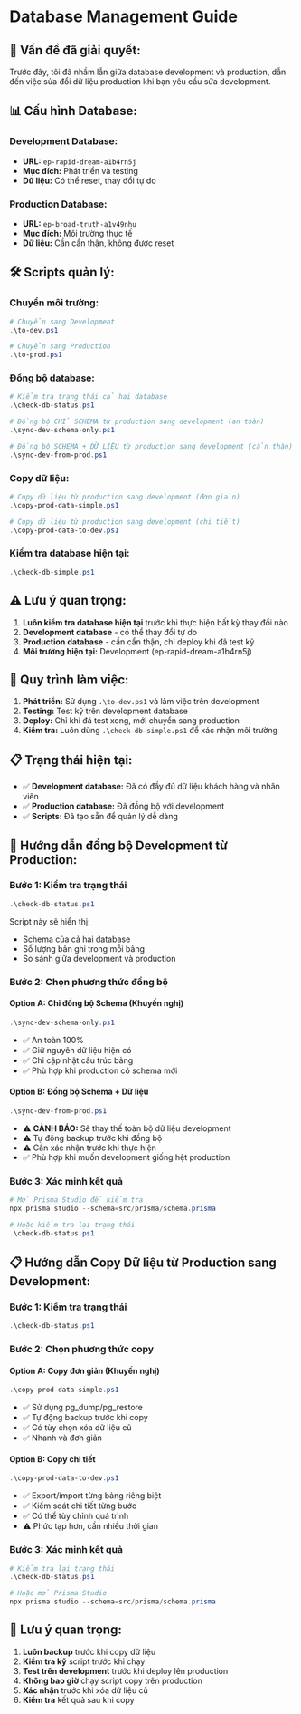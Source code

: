 # Database Management Guide

## 🎯 **Vấn đề đã giải quyết:**
Trước đây, tôi đã nhầm lẫn giữa database development và production, dẫn đến việc sửa đổi dữ liệu production khi bạn yêu cầu sửa development.

## 📊 **Cấu hình Database:**

### **Development Database:**
- **URL:** `ep-rapid-dream-a1b4rn5j`
- **Mục đích:** Phát triển và testing
- **Dữ liệu:** Có thể reset, thay đổi tự do

### **Production Database:**
- **URL:** `ep-broad-truth-a1v49nhu`
- **Mục đích:** Môi trường thực tế
- **Dữ liệu:** Cần cẩn thận, không được reset

## 🛠️ **Scripts quản lý:**

### **Chuyển môi trường:**
```powershell
# Chuyển sang Development
.\to-dev.ps1

# Chuyển sang Production
.\to-prod.ps1
```

### **Đồng bộ database:**
```powershell
# Kiểm tra trạng thái cả hai database
.\check-db-status.ps1

# Đồng bộ CHỈ SCHEMA từ production sang development (an toàn)
.\sync-dev-schema-only.ps1

# Đồng bộ SCHEMA + DỮ LIỆU từ production sang development (cẩn thận)
.\sync-dev-from-prod.ps1
```

### **Copy dữ liệu:**
```powershell
# Copy dữ liệu từ production sang development (đơn giản)
.\copy-prod-data-simple.ps1

# Copy dữ liệu từ production sang development (chi tiết)
.\copy-prod-data-to-dev.ps1
```

### **Kiểm tra database hiện tại:**
```powershell
.\check-db-simple.ps1
```

## ⚠️ **Lưu ý quan trọng:**

1. **Luôn kiểm tra database hiện tại** trước khi thực hiện bất kỳ thay đổi nào
2. **Development database** - có thể thay đổi tự do
3. **Production database** - cần cẩn thận, chỉ deploy khi đã test kỹ
4. **Môi trường hiện tại:** Development (ep-rapid-dream-a1b4rn5j)

## 🔄 **Quy trình làm việc:**

1. **Phát triển:** Sử dụng `.\to-dev.ps1` và làm việc trên development
2. **Testing:** Test kỹ trên development database
3. **Deploy:** Chỉ khi đã test xong, mới chuyển sang production
4. **Kiểm tra:** Luôn dùng `.\check-db-simple.ps1` để xác nhận môi trường

## 📋 **Trạng thái hiện tại:**
- ✅ **Development database:** Đã có đầy đủ dữ liệu khách hàng và nhân viên
- ✅ **Production database:** Đã đồng bộ với development
- ✅ **Scripts:** Đã tạo sẵn để quản lý dễ dàng

## 🔄 **Hướng dẫn đồng bộ Development từ Production:**

### **Bước 1: Kiểm tra trạng thái**
```powershell
.\check-db-status.ps1
```
Script này sẽ hiển thị:
- Schema của cả hai database
- Số lượng bản ghi trong mỗi bảng
- So sánh giữa development và production

### **Bước 2: Chọn phương thức đồng bộ**

#### **Option A: Chỉ đồng bộ Schema (Khuyến nghị)**
```powershell
.\sync-dev-schema-only.ps1
```
- ✅ An toàn 100%
- ✅ Giữ nguyên dữ liệu hiện có
- ✅ Chỉ cập nhật cấu trúc bảng
- ✅ Phù hợp khi production có schema mới

#### **Option B: Đồng bộ Schema + Dữ liệu**
```powershell
.\sync-dev-from-prod.ps1
```
- ⚠️ **CẢNH BÁO:** Sẽ thay thế toàn bộ dữ liệu development
- ⚠️ Tự động backup trước khi đồng bộ
- ⚠️ Cần xác nhận trước khi thực hiện
- ✅ Phù hợp khi muốn development giống hệt production

### **Bước 3: Xác minh kết quả**
```powershell
# Mở Prisma Studio để kiểm tra
npx prisma studio --schema=src/prisma/schema.prisma

# Hoặc kiểm tra lại trạng thái
.\check-db-status.ps1
```

## 📋 **Hướng dẫn Copy Dữ liệu từ Production sang Development:**

### **Bước 1: Kiểm tra trạng thái**
```powershell
.\check-db-status.ps1
```

### **Bước 2: Chọn phương thức copy**

#### **Option A: Copy đơn giản (Khuyến nghị)**
```powershell
.\copy-prod-data-simple.ps1
```
- ✅ Sử dụng pg_dump/pg_restore
- ✅ Tự động backup trước khi copy
- ✅ Có tùy chọn xóa dữ liệu cũ
- ✅ Nhanh và đơn giản

#### **Option B: Copy chi tiết**
```powershell
.\copy-prod-data-to-dev.ps1
```
- ✅ Export/import từng bảng riêng biệt
- ✅ Kiểm soát chi tiết từng bước
- ✅ Có thể tùy chỉnh quá trình
- ⚠️ Phức tạp hơn, cần nhiều thời gian

### **Bước 3: Xác minh kết quả**
```powershell
# Kiểm tra lại trạng thái
.\check-db-status.ps1

# Hoặc mở Prisma Studio
npx prisma studio --schema=src/prisma/schema.prisma
```

## 🚨 **Lưu ý quan trọng:**
1. **Luôn backup** trước khi copy dữ liệu
2. **Kiểm tra kỹ** script trước khi chạy
3. **Test trên development** trước khi deploy lên production
4. **Không bao giờ** chạy script copy trên production
5. **Xác nhận** trước khi xóa dữ liệu cũ
6. **Kiểm tra** kết quả sau khi copy







